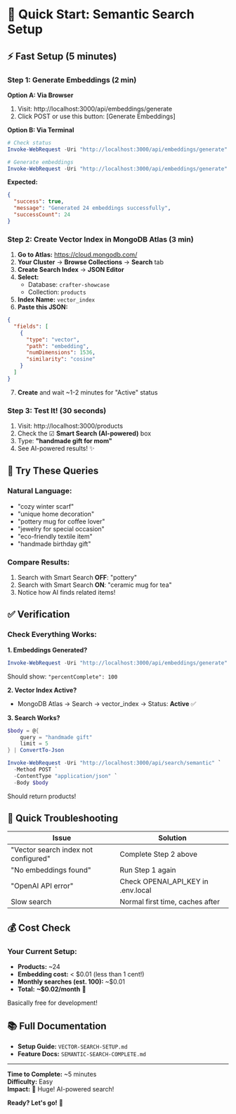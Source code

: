 # 🚀 Quick Start: Semantic Search Setup

## ⚡ Fast Setup (5 minutes)

### Step 1: Generate Embeddings (2 min)

**Option A: Via Browser**
1. Visit: http://localhost:3000/api/embeddings/generate
2. Click POST or use this button: [Generate Embeddings]

**Option B: Via Terminal**
```powershell
# Check status
Invoke-WebRequest -Uri "http://localhost:3000/api/embeddings/generate" -Method GET

# Generate embeddings
Invoke-WebRequest -Uri "http://localhost:3000/api/embeddings/generate" -Method POST
```

**Expected:** 
```json
{
  "success": true,
  "message": "Generated 24 embeddings successfully",
  "successCount": 24
}
```

### Step 2: Create Vector Index in MongoDB Atlas (3 min)

1. **Go to Atlas:** https://cloud.mongodb.com/
2. **Your Cluster** → **Browse Collections** → **Search** tab
3. **Create Search Index** → **JSON Editor**
4. **Select:**
   - Database: `crafter-showcase`
   - Collection: `products`
5. **Index Name:** `vector_index`
6. **Paste this JSON:**
```json
{
  "fields": [
    {
      "type": "vector",
      "path": "embedding",
      "numDimensions": 1536,
      "similarity": "cosine"
    }
  ]
}
```
7. **Create** and wait ~1-2 minutes for "Active" status

### Step 3: Test It! (30 seconds)

1. Visit: http://localhost:3000/products
2. Check the ☑ **Smart Search (AI-powered)** box
3. Type: **"handmade gift for mom"**
4. See AI-powered results! ✨

## 🎯 Try These Queries

### Natural Language:
- "cozy winter scarf"
- "unique home decoration"
- "pottery mug for coffee lover"
- "jewelry for special occasion"
- "eco-friendly textile item"
- "handmade birthday gift"

### Compare Results:
1. Search with Smart Search **OFF**: "pottery"
2. Search with Smart Search **ON**: "ceramic mug for tea"
3. Notice how AI finds related items!

## ✅ Verification

### Check Everything Works:

**1. Embeddings Generated?**
```powershell
Invoke-WebRequest -Uri "http://localhost:3000/api/embeddings/generate" | ConvertFrom-Json
```
Should show: `"percentComplete": 100`

**2. Vector Index Active?**
- MongoDB Atlas → Search → vector_index → Status: **Active** ✅

**3. Search Works?**
```powershell
$body = @{
    query = "handmade gift"
    limit = 5
} | ConvertTo-Json

Invoke-WebRequest -Uri "http://localhost:3000/api/search/semantic" `
  -Method POST `
  -ContentType "application/json" `
  -Body $body
```
Should return products!

## 🐛 Quick Troubleshooting

| Issue | Solution |
|-------|----------|
| "Vector search index not configured" | Complete Step 2 above |
| "No embeddings found" | Run Step 1 again |
| "OpenAI API error" | Check OPENAI_API_KEY in .env.local |
| Slow search | Normal first time, caches after |

## 💰 Cost Check

### Your Current Setup:
- **Products:** ~24
- **Embedding cost:** < $0.01 (less than 1 cent!)
- **Monthly searches (est. 100):** ~$0.01
- **Total:** **~$0.02/month** 🎉

Basically free for development!

## 📚 Full Documentation

- **Setup Guide:** `VECTOR-SEARCH-SETUP.md`
- **Feature Docs:** `SEMANTIC-SEARCH-COMPLETE.md`

---

**Time to Complete:** ~5 minutes  
**Difficulty:** Easy  
**Impact:** 🚀 Huge! AI-powered search!

**Ready? Let's go!** 🎯
